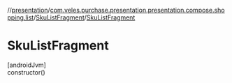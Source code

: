 //[presentation](../../../index.md)/[com.veles.purchase.presentation.presentation.compose.shopping.list](../index.md)/[SkuListFragment](index.md)/[SkuListFragment](-sku-list-fragment.md)

# SkuListFragment

[androidJvm]\
constructor()
